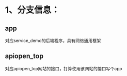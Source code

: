 # 1、分支信息：

## app

对应service_demo的后端程序，具有网络通用框架

## apiopen_top

对应apiopen_top网站的接口，打算使用该网站的接口写个app

